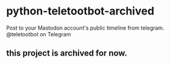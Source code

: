 # python-teletootbot-archived
Post to your Mastodon account's public timeline from telegram. @teletootbot on Telegram

## this project is archived for now.

